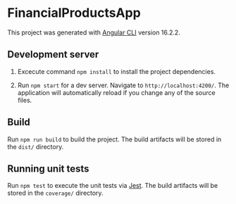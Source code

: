 # FinancialProductsApp

This project was generated with [Angular CLI](https://github.com/angular/angular-cli) version 16.2.2.

## Development server

1. Excecute command `npm install` to install the project dependencies.

2. Run `npm start` for a dev server. Navigate to `http://localhost:4200/`. The application will automatically reload if you change any of the source files.

## Build

Run `npm run build` to build the project. The build artifacts will be stored in the `dist/` directory.

## Running unit tests

Run `npm test` to execute the unit tests via [Jest](https://jestjs.io/).
The build artifacts will be stored in the `coverage/` directory.
